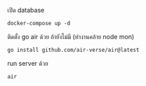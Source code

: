 เปิด database 
```markdown
docker-compose up -d
```
ติดตั้ง go air ด้วย ถ้ายังไม่มี (ทำงานคล้าย node mon)
```markdown
go install github.com/air-verse/air@latest
```
run server ด้วย
```markdown
air
```
